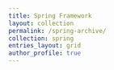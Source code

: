 ```yaml
---
title: Spring Framework
layout: collection
permalink: /spring-archive/
collection: spring
entries_layout: grid
author_profile: true
---
```

